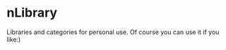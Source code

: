nLibrary
========

Libraries and categories for personal use. Of course you can use it if you like:)
